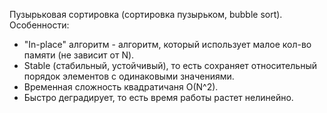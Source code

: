 Пузырьковая сортировка (сортировка пузырьком, bubble sort).
Особенности:
 - "In-place" алгоритм - алгоритм, который использует малое кол-во памяти (не зависит от N).
 - Stable (стабильный, устойчивый), то есть сохраняет относительный порядок элементов с одинаковыми значениями.
 - Временная сложность квадратичаня O(N^2).
 - Быстро деградирует, то есть время работы растет нелинейно.
